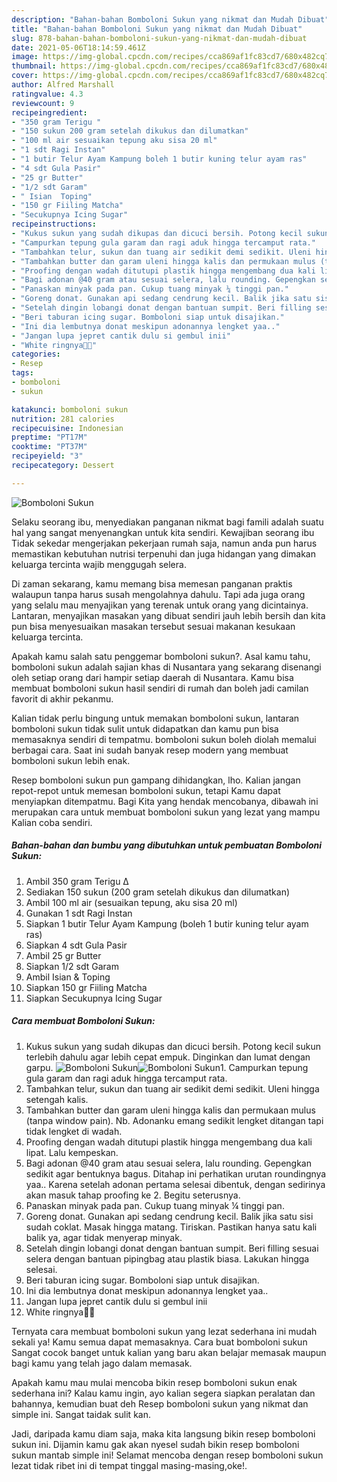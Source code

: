 ```yaml
---
description: "Bahan-bahan Bomboloni Sukun yang nikmat dan Mudah Dibuat"
title: "Bahan-bahan Bomboloni Sukun yang nikmat dan Mudah Dibuat"
slug: 878-bahan-bahan-bomboloni-sukun-yang-nikmat-dan-mudah-dibuat
date: 2021-05-06T18:14:59.461Z
image: https://img-global.cpcdn.com/recipes/cca869af1fc83cd7/680x482cq70/bomboloni-sukun-foto-resep-utama.jpg
thumbnail: https://img-global.cpcdn.com/recipes/cca869af1fc83cd7/680x482cq70/bomboloni-sukun-foto-resep-utama.jpg
cover: https://img-global.cpcdn.com/recipes/cca869af1fc83cd7/680x482cq70/bomboloni-sukun-foto-resep-utama.jpg
author: Alfred Marshall
ratingvalue: 4.3
reviewcount: 9
recipeingredient:
- "350 gram Terigu "
- "150 sukun 200 gram setelah dikukus dan dilumatkan"
- "100 ml air sesuaikan tepung aku sisa 20 ml"
- "1 sdt Ragi Instan"
- "1 butir Telur Ayam Kampung boleh 1 butir kuning telur ayam ras"
- "4 sdt Gula Pasir"
- "25 gr Butter"
- "1/2 sdt Garam"
- " Isian  Toping"
- "150 gr Fiiling Matcha"
- "Secukupnya Icing Sugar"
recipeinstructions:
- "Kukus sukun yang sudah dikupas dan dicuci bersih. Potong kecil sukun terlebih dahulu agar lebih cepat empuk. Dinginkan dan lumat dengan garpu."
- "Campurkan tepung gula garam dan ragi aduk hingga tercamput rata."
- "Tambahkan telur, sukun dan tuang air sedikit demi sedikit. Uleni hingga setengah kalis."
- "Tambahkan butter dan garam uleni hingga kalis dan permukaan mulus (tanpa window pain). Nb. Adonanku emang sedikit lengket ditangan tapi tidak lengket di wadah."
- "Proofing dengan wadah ditutupi plastik hingga mengembang dua kali lipat. Lalu kempeskan."
- "Bagi adonan @40 gram atau sesuai selera, lalu rounding. Gepengkan sedikit agar bentuknya bagus. Ditahap ini perhatikan urutan roundingnya yaa.. Karena setelah adonan pertama selesai dibentuk, dengan sedirinya akan masuk tahap proofing ke 2. Begitu seterusnya."
- "Panaskan minyak pada pan. Cukup tuang minyak ¼ tinggi pan."
- "Goreng donat. Gunakan api sedang cendrung kecil. Balik jika satu sisi sudah coklat. Masak hingga matang. Tiriskan. Pastikan hanya satu kali balik ya, agar tidak menyerap minyak."
- "Setelah dingin lobangi donat dengan bantuan sumpit. Beri filling sesuai selera dengan bantuan pipingbag atau plastik biasa. Lakukan hingga selesai."
- "Beri taburan icing sugar. Bomboloni siap untuk disajikan."
- "Ini dia lembutnya donat meskipun adonannya lengket yaa.."
- "Jangan lupa jepret cantik dulu si gembul inii"
- "White ringnya🤤🤤"
categories:
- Resep
tags:
- bomboloni
- sukun

katakunci: bomboloni sukun 
nutrition: 281 calories
recipecuisine: Indonesian
preptime: "PT17M"
cooktime: "PT37M"
recipeyield: "3"
recipecategory: Dessert

---
```



![Bomboloni Sukun](https://img-global.cpcdn.com/recipes/cca869af1fc83cd7/680x482cq70/bomboloni-sukun-foto-resep-utama.jpg)

Selaku seorang ibu, menyediakan panganan nikmat bagi famili adalah suatu hal yang sangat menyenangkan untuk kita sendiri. Kewajiban seorang ibu Tidak sekedar mengerjakan pekerjaan rumah saja, namun anda pun harus memastikan kebutuhan nutrisi terpenuhi dan juga hidangan yang dimakan keluarga tercinta wajib menggugah selera.

Di zaman  sekarang, kamu memang bisa memesan panganan praktis walaupun tanpa harus susah mengolahnya dahulu. Tapi ada juga orang yang selalu mau menyajikan yang terenak untuk orang yang dicintainya. Lantaran, menyajikan masakan yang dibuat sendiri jauh lebih bersih dan kita pun bisa menyesuaikan masakan tersebut sesuai makanan kesukaan keluarga tercinta. 



Apakah kamu salah satu penggemar bomboloni sukun?. Asal kamu tahu, bomboloni sukun adalah sajian khas di Nusantara yang sekarang disenangi oleh setiap orang dari hampir setiap daerah di Nusantara. Kamu bisa membuat bomboloni sukun hasil sendiri di rumah dan boleh jadi camilan favorit di akhir pekanmu.

Kalian tidak perlu bingung untuk memakan bomboloni sukun, lantaran bomboloni sukun tidak sulit untuk didapatkan dan kamu pun bisa memasaknya sendiri di tempatmu. bomboloni sukun boleh diolah memalui berbagai cara. Saat ini sudah banyak resep modern yang membuat bomboloni sukun lebih enak.

Resep bomboloni sukun pun gampang dihidangkan, lho. Kalian jangan repot-repot untuk memesan bomboloni sukun, tetapi Kamu dapat menyiapkan ditempatmu. Bagi Kita yang hendak mencobanya, dibawah ini merupakan cara untuk membuat bomboloni sukun yang lezat yang mampu Kalian coba sendiri.

<!--inarticleads1-->

##### Bahan-bahan dan bumbu yang dibutuhkan untuk pembuatan Bomboloni Sukun:

1. Ambil 350 gram Terigu ∆
1. Sediakan 150 sukun (200 gram setelah dikukus dan dilumatkan)
1. Ambil 100 ml air (sesuaikan tepung, aku sisa 20 ml)
1. Gunakan 1 sdt Ragi Instan
1. Siapkan 1 butir Telur Ayam Kampung (boleh 1 butir kuning telur ayam ras)
1. Siapkan 4 sdt Gula Pasir
1. Ambil 25 gr Butter
1. Siapkan 1/2 sdt Garam
1. Ambil  Isian &amp; Toping
1. Siapkan 150 gr Fiiling Matcha
1. Siapkan Secukupnya Icing Sugar




<!--inarticleads2-->

##### Cara membuat Bomboloni Sukun:

1. Kukus sukun yang sudah dikupas dan dicuci bersih. Potong kecil sukun terlebih dahulu agar lebih cepat empuk. Dinginkan dan lumat dengan garpu.
<img src="https://img-global.cpcdn.com/steps/8c1c45dca5649653/160x128cq70/bomboloni-sukun-langkah-memasak-1-foto.jpg" alt="Bomboloni Sukun"><img src="https://img-global.cpcdn.com/steps/4986b6dd4b4c09dc/160x128cq70/bomboloni-sukun-langkah-memasak-1-foto.jpg" alt="Bomboloni Sukun">1. Campurkan tepung gula garam dan ragi aduk hingga tercamput rata.
1. Tambahkan telur, sukun dan tuang air sedikit demi sedikit. Uleni hingga setengah kalis.
1. Tambahkan butter dan garam uleni hingga kalis dan permukaan mulus (tanpa window pain). Nb. Adonanku emang sedikit lengket ditangan tapi tidak lengket di wadah.
1. Proofing dengan wadah ditutupi plastik hingga mengembang dua kali lipat. Lalu kempeskan.
1. Bagi adonan @40 gram atau sesuai selera, lalu rounding. Gepengkan sedikit agar bentuknya bagus. Ditahap ini perhatikan urutan roundingnya yaa.. Karena setelah adonan pertama selesai dibentuk, dengan sedirinya akan masuk tahap proofing ke 2. Begitu seterusnya.
1. Panaskan minyak pada pan. Cukup tuang minyak ¼ tinggi pan.
1. Goreng donat. Gunakan api sedang cendrung kecil. Balik jika satu sisi sudah coklat. Masak hingga matang. Tiriskan. Pastikan hanya satu kali balik ya, agar tidak menyerap minyak.
1. Setelah dingin lobangi donat dengan bantuan sumpit. Beri filling sesuai selera dengan bantuan pipingbag atau plastik biasa. Lakukan hingga selesai.
1. Beri taburan icing sugar. Bomboloni siap untuk disajikan.
1. Ini dia lembutnya donat meskipun adonannya lengket yaa..
1. Jangan lupa jepret cantik dulu si gembul inii
1. White ringnya🤤🤤




Ternyata cara membuat bomboloni sukun yang lezat sederhana ini mudah sekali ya! Kamu semua dapat memasaknya. Cara buat bomboloni sukun Sangat cocok banget untuk kalian yang baru akan belajar memasak maupun bagi kamu yang telah jago dalam memasak.

Apakah kamu mau mulai mencoba bikin resep bomboloni sukun enak sederhana ini? Kalau kamu ingin, ayo kalian segera siapkan peralatan dan bahannya, kemudian buat deh Resep bomboloni sukun yang nikmat dan simple ini. Sangat taidak sulit kan. 

Jadi, daripada kamu diam saja, maka kita langsung bikin resep bomboloni sukun ini. Dijamin kamu gak akan nyesel sudah bikin resep bomboloni sukun mantab simple ini! Selamat mencoba dengan resep bomboloni sukun lezat tidak ribet ini di tempat tinggal masing-masing,oke!.

